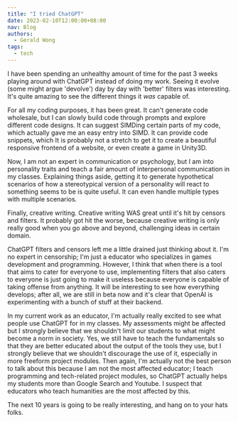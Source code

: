 ```yaml
---
title: "I tried ChatGPT"
date: 2023-02-10T12:00:00+08:00
nav: Blog
authors:
  - Gerald Wong
tags:
  - tech
---
```


I have been spending an unhealthy amount of time for the past 3 weeks playing around with ChatGPT instead of doing my work. 
Seeing it evolve (some might argue 'devolve') day by day with 'better' filters was interesting. 
It's quite amazing to see the different things it *was* capable of.

<!--more-->

For all my coding purposes, it has been great.
It can't generate code wholesale, but I can slowly build code through prompts and explore different code designs. 
It can suggest SIMDing certain parts of my code, which actually gave me an easy entry into SIMD. 
It can provide code snippets, which
It is probably not a stretch to get it to create a beautiful responsive frontend of a website, or even create a game in Unity3D. 

Now, I am not an expert in communication or psychology, but I am into personality traits and teach a fair amount of interpersonal communication in my classes. Explaining things aside, getting it to generate hypothetical scenarios of how a stereotypical version of a personality will react to something seems to be is quite useful. 
It can even handle multiple types with multiple scenarios. 

Finally, creative writing. 
Creative writing WAS great until it's hit by censors and filters.
It probably got hit the worse, because creative writing is only really good when you go above and beyond, challenging ideas in certain domain. 

ChatGPT filters and censors left me a little drained just thinking about it.
I'm no expert in censorship; I'm just a educator who specializes in games development and programming. 
However, I think that when there is a tool that aims to cater for everyone to use, implementing filters that also caters to everyone is just going to make it useless because everyone is capable of taking offense from anything. 
It will be interesting to see how everything develops; after all, we are still in beta now and it's clear that OpenAI is experimenting with a bunch of stuff at their backend.

In my current work as an educator, I'm actually really excited to see what people use ChatGPT for in my classes. 
My assessments might be affected but I strongly believe that we shouldn't limit our students to what might become a norm in society. 
Yes, we still have to teach the fundamentals so that they are better educated about the output of the tools they use, but I strongly believe that we shouldn't discourage the use of it, especially in more freeform project modules.
Then again, I'm actually not the best person to talk about this because I am not the most affected educator; I teach programming and tech-related project modules, so ChatGPT actually helps my students more than Google Search and Youtube.
I suspect that educators who teach humanities are the most affected by this.

The next 10 years is going to be really interesting, and hang on to your hats folks.




